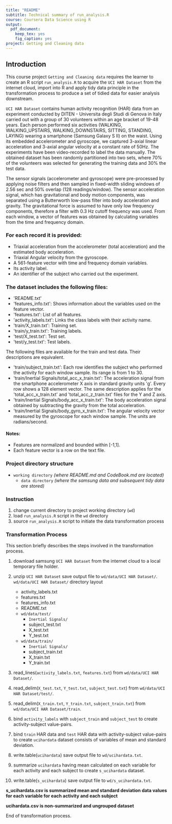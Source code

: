 ```yaml
---
title: "README"
subtitle: Technical summary of run_analysis.R
course: Coursera Data Science using R
output: 
  pdf_document: 
    keep_tex: yes
    fig_caption: yes
project: Getting and Cleaning data
---
```


## Introduction

This course project `Getting and Cleaning data` requires the learner to create an R script `run_analysis.R` to acquire the `UCI HAR Dataset` from the internet cloud, import into R and apply tidy data principle in the transformation process to produce a set of tidied data for easier analysis downstream.

`UCI HAR Dataset` contains human activity recognition (HAR) data from an experiment conducted by DITEN - Universita degli Studi di Genova in Italy carried out with a group of 30 volunteers within an age bracket of 19-48 years. Each person performed six activities (WALKING, WALKING_UPSTAIRS, WALKING_DOWNSTAIRS, SITTING, STANDING, LAYING) wearing a smartphone (Samsung Galaxy S II) on the waist. Using its embedded accelerometer and gyroscope, we captured 3-axial linear acceleration and 3-axial angular velocity at a constant rate of 50Hz. The experiments have been video-recorded to label the data manually. The obtained dataset has been randomly partitioned into two sets, where 70% of the volunteers was selected for generating the training data and 30% the test data. 

The sensor signals (accelerometer and gyroscope) were pre-processed by applying noise filters and then sampled in fixed-width sliding windows of 2.56 sec and 50% overlap (128 readings/window). The sensor acceleration signal, which has gravitational and body motion components, was separated using a Butterworth low-pass filter into body acceleration and gravity. The gravitational force is assumed to have only low frequency components, therefore a filter with 0.3 Hz cutoff frequency was used. From each window, a vector of features was obtained by calculating variables from the time and frequency domain.


### For each record it is provided: 

- Triaxial acceleration from the accelerometer (total acceleration) and the estimated body acceleration.
- Triaxial Angular velocity from the gyroscope. 
- A 561-feature vector with time and frequency domain variables. 
- Its activity label. 
- An identifier of the subject who carried out the experiment.


### The dataset includes the following files: 

- 'README.txt'
- 'features_info.txt': Shows information about the variables used on the feature vector.
- 'features.txt': List of all features.
- 'activity_labels.txt': Links the class labels with their activity name.
- 'train/X_train.txt': Training set.
- 'train/y_train.txt': Training labels.
- 'test/X_test.txt': Test set.
- 'test/y_test.txt': Test labels.

The following files are available for the train and test data. Their descriptions are equivalent. 
- 'train/subject_train.txt': Each row identifies the subject who performed the activity for each window sample. Its range is from 1 to 30. 
- 'train/Inertial Signals/total_acc_x_train.txt': The acceleration signal from the smartphone accelerometer X axis in standard gravity units 'g'. Every row shows a 128 element vector. The same description applies for the 'total_acc_x_train.txt' and 'total_acc_z_train.txt' files for the Y and Z axis. 
- 'train/Inertial Signals/body_acc_x_train.txt': The body acceleration signal obtained by subtracting the gravity from the total acceleration. 
- 'train/Inertial Signals/body_gyro_x_train.txt': The angular velocity vector measured by the gyroscope for each window sample. The units are radians/second. 


#### Notes: 
- Features are normalized and bounded within [-1,1].
- Each feature vector is a row on the text file.


### Project directory structure
- `working directory`  *(where README.md and CodeBook.md are located)*
  - `data directory`  *(where the samsung data and subsequent tidy data are stored)*


### Instruction
1. change current directory to project working directory (`wd`)
2. load `run_analysis.R` script in the `wd` directory 
3. source `run_analysis.R` script to initiate the data transformation process 


### Transformation Process 

This section briefly describes the steps involved in the transformation process.

1. download samsung `UCI HAR Dataset` from the internet cloud to a local temporary file holder. 

2. unzip `UCI HAR Dataset` save output file to `wd/data/UCI HAR Dataset/`.
   `wd/data/UCI HAR Dataset/` directory layout 
   + activity_labels.txt 
   + features.txt 
   + features_info.txt 
   + README.txt 
   + `wd/data/test/` 
     + `Inertial Signals/` 
     + subject_test.txt 
     + X_test.txt 
     + Y_test.txt 
   + `wd/data/train/` 
     + `Inertial Signals/` 
     + subject_train.txt 
     + X_train.txt 
     + Y_train.txt 

3. read_lines(`activity_labels.txt`, `features.txt`) from `wd/data/UCI HAR Dataset/`. 

4. read_delim(`X_test.txt`, `Y_test.txt`, `subject_test.txt`) from `wd/data/UCI HAR Dataset/test/`. 

5. read_delim(`X_train.txt`, `Y_train.txt`, `subject_train.txt`) from `wd/data/UCI HAR Dataset/train`. 

6. bind `activity_labels` with `subject_train` and `subject_test` to create activity-subject value-pairs. 

7. bind `train` HAR data and `test` HAR data with activity-subject value-pairs to create `ucihardata` dataset consists of variables of mean and standard deviation. 

8. write.table(`ucihardata`) save output file to `wd/ucihardata.txt`. 

9. summarize `ucihardata` having mean calculated on each variable for each activity and each subject to create `s_ucihardata` dataset. 

10. write.table(`s_ucihardata`) save output file to `wd/s_ucihardata.txt`. 


**s_ucihardata.csv is summarized mean and standard deviation data values for each variable for each activity and each subject**

**ucihardata.csv is non-summarized and ungrouped dataset**

End of transformation process.

